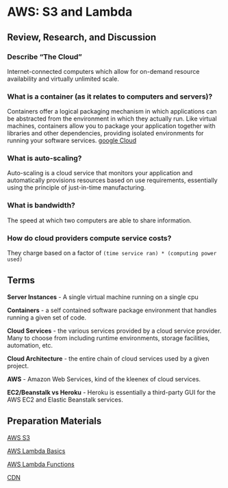 # AWS: S3 and Lambda

## Review, Research, and Discussion

### Describe “The Cloud”

Internet-connected computers which allow for on-demand resource availability and virtually unlimited scale.

### What is a container (as it relates to computers and servers)?

Containers offer a logical packaging mechanism in which applications can be abstracted from the environment in which they actually run. Like virtual machines, containers allow you to package your application together with libraries and other dependencies, providing isolated environments for running your software services. [google Cloud](https://cloud.google.com/containers/)

### What is auto-scaling?

Auto-scaling is a cloud service that monitors your application and automatically provisions resources based on use requirements, essentially using the principle of just-in-time manufacturing.

### What is bandwidth?

The speed at which two computers are able to share information.

### How do cloud providers compute service costs?

They charge based on a factor of `(time service ran) * (computing power used)`

## Terms

**Server Instances** - A single virtual machine running on a single cpu

**Containers** - a self contained software package environment that handles running a given set of code.

**Cloud Services** - the various services provided by a cloud service provider. Many to choose from including runtime environments, storage facilities, automation, etc.

**Cloud Architecture** - the entire chain of cloud services used by a given project.

**AWS** - Amazon Web Services, kind of the kleenex of cloud services.

**EC2/Beanstalk vs Heroku** - Heroku is essentially a third-party GUI for the AWS EC2 and Elastic Beanstalk services.

## Preparation Materials

[AWS S3](https://aws.amazon.com/s3/)

[AWS Lambda Basics](https://www.serverless.com/aws-lambda)

[AWS Lambda Functions](https://aws.amazon.com/lambda/)

[CDN](https://cyberhoot.com/cybrary/content-delivery-network-cdn/)
